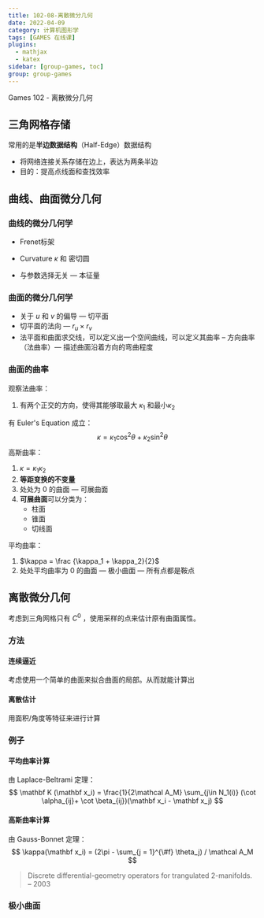 ```yaml
---
title: 102-08-离散微分几何
date: 2022-04-09
category: 计算机图形学
tags: [GAMES 在线课]
plugins:
  - mathjax
  - katex
sidebar: [group-games, toc]
group: group-games
---
```


Games 102 - 离散微分几何

<!--more-->

## 三角网格存储

常用的是**半边数据结构**（Half-Edge）数据结构

- 将网络连接关系存储在边上，表达为两条半边
- 目的：提高点线面和查找效率

## 曲线、曲面微分几何

### 曲线的微分几何学

- Frenet标架
- Curvature $\kappa$ 和 密切圆

- 与参数选择无关 — 本征量

### 曲面的微分几何学

- 关于 $u$ 和 $v$ 的偏导 — 切平面
- 切平面的法向 — $r_u\times r_v$
- 法平面和曲面求交线，可以定义出一个空间曲线，可以定义其曲率 – 方向曲率（法曲率）— 描述曲面沿着方向的弯曲程度

### 曲面的曲率

观察法曲率：

1. 有两个正交的方向，使得其能够取最大 $\kappa_1$ 和最小$\kappa_2$

有 Euler's Equation 成立：
$$
\kappa = \kappa_1 \cos^2\theta +  \kappa_2 \sin^2\theta 
$$
高斯曲率：

1. $\kappa = \kappa_1\kappa_2$
2. **等距变换的不变量**
3. 处处为 0 的曲面 — 可展曲面
4. **可展曲面**可以分类为：
   - 柱面
   - 锥面
   - 切线面

平均曲率：

1. $\kappa = \frac {\kappa_1 + \kappa_2}{2}$
2. 处处平均曲率为 0 的曲面 — 极小曲面 — 所有点都是鞍点

## 离散微分几何

考虑到三角网格只有 $C^0$ ，使用采样的点来估计原有曲面属性。

### 方法

#### 连续逼近

考虑使用一个简单的曲面来拟合曲面的局部。从而就能计算出

#### 离散估计

用面积/角度等特征来进行计算

### 例子

#### 平均曲率计算

由 Laplace-Beltrami 定理：
$$
\mathbf K (\mathbf x_i) = \frac{1}{2\mathcal A_M} \sum_{j\in N_1(i)} (\cot \alpha_{ij}+ \cot \beta_{ij})(\mathbf x_i - \mathbf x_j)
$$

#### 高斯曲率计算

由 Gauss-Bonnet 定理：
$$
\kappa(\mathbf x_i) = (2\pi - \sum_{j = 1}^{\#f} \theta_j) / \mathcal A_M
$$


> Discrete differential-geometry operators for trangulated 2-manifolds. – 2003

### 极小曲面